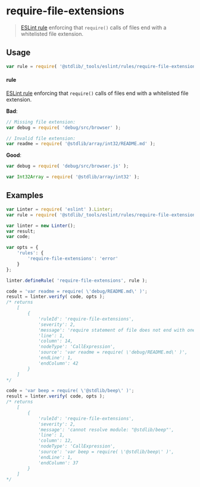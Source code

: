 # require-file-extensions

> [ESLint rule][eslint-rules] enforcing that `require()` calls of files end with a whitelisted file extension.

<section class="intro">

</section>

<!-- /.intro -->

<section class="usage">

## Usage

```javascript
var rule = require( '@stdlib/_tools/eslint/rules/require-file-extensions' );
```

#### rule

[ESLint rule][eslint-rules] enforcing that `require()` calls of files end with a whitelisted file extension.

**Bad**:

<!-- run-disable -->

<!-- eslint-disable stdlib/require-file-extensions -->

```javascript
// Missing file extension:
var debug = require( 'debug/src/browser' );

// Invalid file extension:
var readme = require( '@stdlib/array/int32/README.md' );
```

**Good**:

``` javascript 
var debug = require( 'debug/src/browser.js' );

var Int32Array = require( '@stdlib/array/int32' );
```

</section>

<!-- /.usage -->

<section class="examples">

## Examples

<!-- eslint no-undef: "error" -->

```javascript
var Linter = require( 'eslint' ).Linter;
var rule = require( '@stdlib/_tools/eslint/rules/require-file-extensions' );

var linter = new Linter();
var result;
var code;

var opts = {
    'rules': {
        'require-file-extensions': 'error'
    }
};

linter.defineRule( 'require-file-extensions', rule );

code = 'var readme = require( \'debug/README.md\' )';
result = linter.verify( code, opts );
/* returns
    [
        {
            'ruleId': 'require-file-extensions',
            'severity': 2,
            'message': 'require statement of file does not end with one of the whitelisted file extensions (.js,.json,.node). Value: debug/README.md',
            'line': 1,
            'column': 14,
            'nodeType': 'CallExpression',
            'source': 'var readme = require( \'debug/README.md\' )',
            'endLine': 1,
            'endColumn': 42
        }
    ]
*/

code = 'var beep = require( \'@stdlib/beep\' )';
result = linter.verify( code, opts );
/* returns
    [
        {
            'ruleId': 'require-file-extensions',
            'severity': 2,
            'message': 'cannot resolve module: "@stdlib/beep"',
            'line': 1,
            'column': 12,
            'nodeType': 'CallExpression',
            'source': 'var beep = require( \'@stdlib/beep\' )',
            'endLine': 1,
            'endColumn': 37
        }
    ]
*/
```

</section>

<!-- /.examples -->

<section class="links">

[eslint-rules]: https://eslint.org/docs/developer-guide/working-with-rules

</section>

<!-- /.links -->
